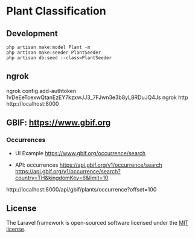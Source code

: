 # Plant Classification

## Development
```
php artisan make:model Plant -m
php artisan make:seeder PlantSeeder
php artisan db:seed --class=PlantSeeder
```

## ngrok
ngrok config add-authtoken 1vDeEeToexwQtanEzEY7kzxwJJ3_7FJwn3e3b8yL8RDuJQ4Js
ngrok http http://localhost:8000

## GBIF: https://www.gbif.org

### Occurrences

- UI Example
https://www.gbif.org/occurrence/search

- API: occurrences
https://api.gbif.org/v1/occurrence/search
https://api.gbif.org/v1/occurrence/search?country=TH&kingdomKey=6&limit=10

http://localhost:8000/api/gbif/plants/occurrence?offset=100


## License

The Laravel framework is open-sourced software licensed under the [MIT license](https://opensource.org/licenses/MIT).
